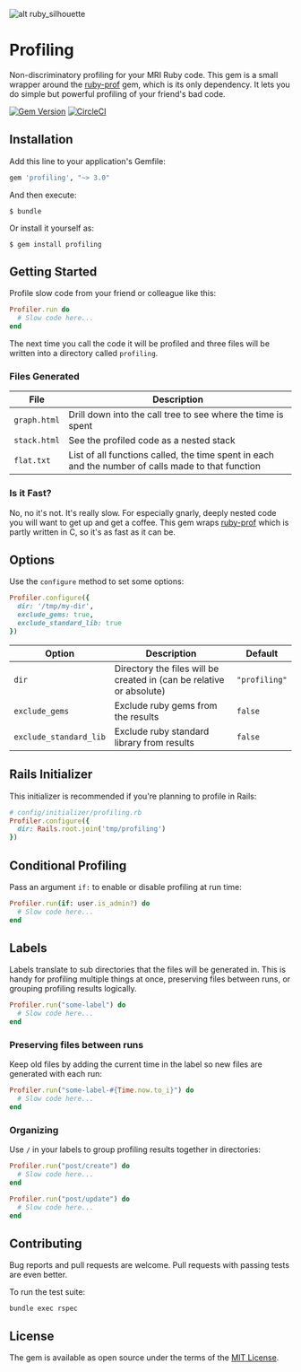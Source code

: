 ![alt ruby_silhouette](https://raw.githubusercontent.com/lukes/profiling/master/img/ruby.png)

# Profiling

Non-discriminatory profiling for your MRI Ruby code. This gem is a small wrapper around the [ruby-prof](https://github.com/ruby-prof/ruby-prof) gem, which is its only dependency. It lets you do simple but powerful profiling of your friend's bad code.

[![Gem Version](https://badge.fury.io/rb/profiling.svg)](https://badge.fury.io/rb/profiling)
[![CircleCI](https://circleci.com/gh/lukes/profiling/tree/master.svg?style=shield)](https://circleci.com/gh/lukes/profiling/tree/master)

## Installation

Add this line to your application's Gemfile:

```ruby
gem 'profiling', "~> 3.0"
```

And then execute:

    $ bundle

Or install it yourself as:

    $ gem install profiling

## Getting Started

Profile slow code from your friend or colleague like this:

```ruby
Profiler.run do
  # Slow code here...
end
```

The next time you call the code it will be profiled and three files will be written into a directory called `profiling`.

### Files Generated

| File | Description |
| ------------- | ------------- |
| `graph.html` | Drill down into the call tree to see where the time is spent |
| `stack.html` | See the profiled code as a nested stack |
| `flat.txt` | List of all functions called, the time spent in each and the number of calls made to that function |

### Is it Fast?

No, no it's not. It's really slow. For especially gnarly, deeply nested code you will want to get up and get a coffee. This gem wraps [ruby-prof](https://github.com/ruby-prof/ruby-prof) which is partly written in C, so it's as fast as it can be.
## Options

Use the `configure` method to set some options:

```ruby
Profiler.configure({
  dir: '/tmp/my-dir',
  exclude_gems: true,
  exclude_standard_lib: true
})
```

| Option | Description | Default |
| ------ | --------|------------ |
| `dir` | Directory the files will be created in (can be relative or absolute) | `"profiling"` |
| `exclude_gems` | Exclude ruby gems from the results | `false` |
| `exclude_standard_lib` | Exclude ruby standard library from results | `false` |

## Rails Initializer

This initializer is recommended if you're planning to profile in Rails:

```ruby
# config/initializer/profiling.rb
Profiler.configure({
  dir: Rails.root.join('tmp/profiling')
})
```

## Conditional Profiling

Pass an argument `if:` to enable or disable profiling at run time:

```ruby
Profiler.run(if: user.is_admin?) do
  # Slow code here...
end
```

## Labels

Labels translate to sub directories that the files will be generated in. This is handy for profiling multiple things at once, preserving files between runs, or grouping profiling results logically.

```ruby
Profiler.run("some-label") do
  # Slow code here...
end
```

### Preserving files between runs

Keep old files by adding the current time in the label so new files are generated with each run:

```ruby
Profiler.run("some-label-#{Time.now.to_i}") do
  # Slow code here...
end
```

### Organizing

Use `/` in your labels to group profiling results together in directories:

```ruby
Profiler.run("post/create") do
  # Slow code here...
end

Profiler.run("post/update") do
  # Slow code here...
end
```

## Contributing

Bug reports and pull requests are welcome. Pull requests with passing tests are even better.

To run the test suite:

    bundle exec rspec

## License

The gem is available as open source under the terms of the [MIT License](https://opensource.org/licenses/MIT).
